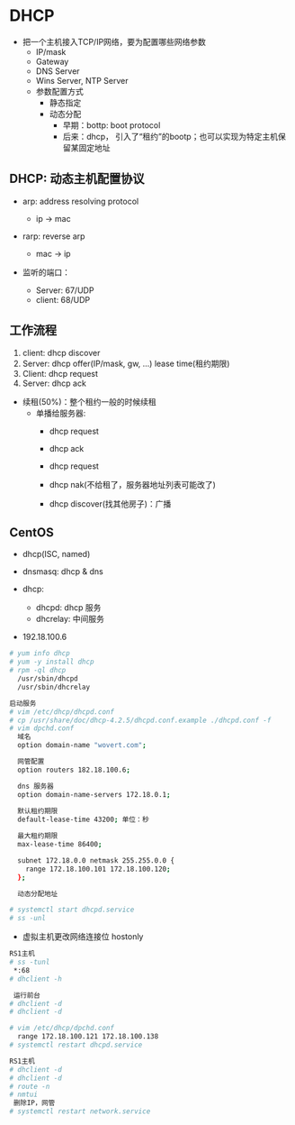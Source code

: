 # DHCP

- 把一个主机接入TCP/IP网络，要为配置哪些网络参数
  - IP/mask
  - Gateway
  - DNS Server
  - Wins Server, NTP Server
  - 参数配置方式
    - 静态指定
    - 动态分配
      - 早期：bottp: boot protocol
      - 后来：dhcp， 引入了“租约”的bootp；也可以实现为特定主机保留某固定地址

## DHCP: 动态主机配置协议

- arp: address resolving protocol
  - ip -> mac
- rarp: reverse arp
  - mac -> ip

- 监听的端口：
  - Server: 67/UDP
  - client: 68/UDP

## 工作流程

1. client: dhcp discover
2. Server: dhcp offer(IP/mask, gw, ...) lease time(租约期限)
3. Client: dhcp request
4. Server: dhcp ack

- 续租(50%)：整个租约一般的时候续租
  - 单播给服务器:
    - dhcp request
    - dhcp ack

    - dhcp request
    - dhcp nak(不给租了，服务器地址列表可能改了)

    - dhcp discover(找其他房子)：广播

## CentOS

- dhcp(ISC, named)
- dnsmasq: dhcp & dns

- dhcp:
  - dhcpd: dhcp 服务
  - dhcrelay: 中间服务

- 192.18.100.6

``` sh
# yum info dhcp
# yum -y install dhcp
# rpm -ql dhcp
  /usr/sbin/dhcpd
  /usr/sbin/dhcrelay

启动服务
# vim /etc/dhcp/dhcpd.conf
# cp /usr/share/doc/dhcp-4.2.5/dhcpd.conf.example ./dhcpd.conf -f
# vim dpchd.conf
  域名
  option domain-name "wovert.com";

  网管配置
  option routers 182.18.100.6;

  dns 服务器
  option domain-name-servers 172.18.0.1;
  
  默认租约期限
  default-lease-time 43200; 单位：秒

  最大租约期限
  max-lease-time 86400;

  subnet 172.18.0.0 netmask 255.255.0.0 {
    range 172.18.100.101 172.18.100.120;
  };

  动态分配地址

# systemctl start dhcpd.service
# ss -unl

```

- 虚拟主机更改网络连接位 hostonly

``` sh
RS1主机
# ss -tunl
 *:68
# dhclient -h

 运行前台
# dhclient -d
# dhclient -d

```

``` sh
# vim /etc/dhcp/dpchd.conf
  range 172.18.100.121 172.18.100.138
# systemctl restart dhcpd.service
```

``` sh
RS1主机
# dhclient -d
# dhclient -d
# route -n
# nmtui
 删除IP，网管
# systemctl restart network.service

```